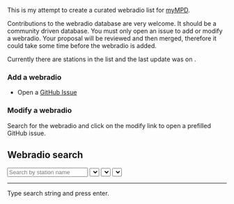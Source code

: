 This is my attempt to create a curated webradio list for [myMPD](https://github.com/jcorporation/myMPD).

Contributions to the webradio database are very welcome. It should be a community driven database. You must only open an issue to add or modify a webradio. Your proposal will be reviewed and then merged, therefore it could take some time before the webradio is added.

Currently there are <span id="stationCount"></span> stations in the list and the last update was on <span id="lastUpdate"></span>.

### Add a webradio

- Open a [GitHub Issue](https://github.com/jcorporation/webradiodb/issues/new?template=add-webradio.yml)

### Modify a webradio

Search for the webradio and click on the modify link to open a prefilled GitHub issue.

## Webradio search

<div class="searchbar">
    <input id="searchstr" type="search" placeholder="Search by station name"/>
    <select id="genres"></select>
    <select id="countries"></select>
    <select id="languages"></select>
</div>
<hr/>
<div id="result">Type search string and press enter.</div>

<script src="db/index/webradiodb.min.js"></script>
<script src="assets/js/radiodb.js"></script>
